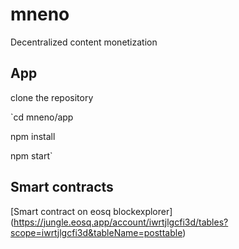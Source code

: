 # mneno
Decentralized content monetization

## App

clone the repository

`cd mneno/app

npm install

npm start`

## Smart contracts

[Smart contract on eosq blockexplorer] (https://jungle.eosq.app/account/iwrtjlgcfi3d/tables?scope=iwrtjlgcfi3d&tableName=posttable)
